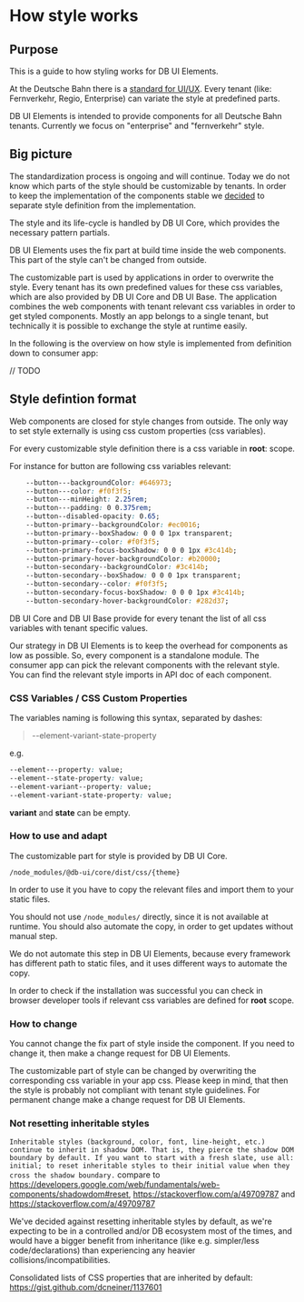 # How style works

## Purpose

This is a guide to how styling works for DB UI Elements.

At the Deutsche Bahn there is a [standard for UI/UX](https://marketingportal.extranet.deutschebahn.com/de/ui-komponenten).
Every tenant (like: Fernverkehr, Regio, Enterprise) can variate the style at predefined parts.

DB UI Elements is intended to provide components for all Deutsche Bahn tenants.
Currently we focus on "enterprise" and "fernverkehr" style.

## Big picture

The standardization process is ongoing and will continue.
Today we do not know which parts of the style should be customizable by tenants.
In order to keep the implementation of the components stable we [decided](./adr/adr-02-styling.md) to separate style definition from the implementation.

The style and its life-cycle is handled by DB UI Core, which provides the necessary pattern partials.

DB UI Elements uses the fix part at build time inside the web components.
This part of the style can't be changed from outside.

The customizable part is used by applications in order to overwrite the style.
Every tenant has its own predefined values for these css variables,
which are also provided by DB UI Core and DB UI Base.
The application combines the web components with tenant relevant css variables
in order to get styled components.
Mostly an app belongs to a single tenant,
but technically it is possible to exchange the style at runtime easily.

In the following is the overview on how style is implemented from definition down to consumer app:

// TODO
## Style defintion format

Web components are closed for style changes from outside.
The only way to set style externally is using css custom properties (css variables).

For every customizable style definition there is a css variable in **root**: scope.

For instance for button are following css variables relevant:

```css
    --button---backgroundColor: #646973;
    --button---color: #f0f3f5;
    --button---minHeight: 2.25rem;
    --button---padding: 0 0.375rem;
    --button--disabled-opacity: 0.65;
    --button-primary--backgroundColor: #ec0016;
    --button-primary--boxShadow: 0 0 0 1px transparent;
    --button-primary--color: #f0f3f5;
    --button-primary-focus-boxShadow: 0 0 0 1px #3c414b;
    --button-primary-hover-backgroundColor: #b20000;
    --button-secondary--backgroundColor: #3c414b;
    --button-secondary--boxShadow: 0 0 0 1px transparent;
    --button-secondary--color: #f0f3f5;
    --button-secondary-focus-boxShadow: 0 0 0 1px #3c414b;
    --button-secondary-hover-backgroundColor: #282d37;
```

DB UI Core and DB UI Base provide for every tenant the list of all css variables with
tenant specific values.

Our strategy in DB UI Elements is to keep the overhead for components as low as possible.
So, every component is a standalone module. The consumer app can pick the relevant
components with the relevant style. You can find the relevant style imports in API doc of
each component.

### CSS Variables / CSS Custom Properties

The variables naming is following this syntax, separated by dashes:

> --element-variant-state-property

e.g.

```CSS
--element---property: value;
--element--state-property: value;
--element-variant--property: value;
--element-variant-state-property: value;
```

**variant** and **state** can be empty.

### How to use and adapt

The customizable part for style is provided by DB UI Core.

```shell
/node_modules/@db-ui/core/dist/css/{theme}
```

In order to use it you have to copy the relevant files and import them to your static files.

You should not use `/node_modules/` directly, since it is not available at runtime.
You should also automate the copy, in order to get updates without manual step.

We do not automate this step in DB UI Elements, because every framework
has different path to static files, and it uses different ways to automate the copy.

In order to check if the installation was successful you can check in browser developer tools
if relevant css variables are defined for **root** scope.

### How to change

You cannot change the fix part of style inside the component.
If you need to change it, then make a change request for DB UI Elements.

The customizable part of style can be changed by overwriting the corresponding
css variable in your app css.
Please keep in mind, that then the style is probably not compliant
with tenant style guidelines.
For permanent change make a change request for DB UI Elements.

### Not resetting inheritable styles

`Inheritable styles (background, color, font, line-height, etc.) continue to inherit in shadow DOM. That is, they pierce the shadow DOM boundary by default. If you want to start with a fresh slate, use all: initial; to reset inheritable styles to their initial value when they cross the shadow boundary.`
compare to <https://developers.google.com/web/fundamentals/web-components/shadowdom#reset>, <https://stackoverflow.com/a/49709787> and <https://stackoverflow.com/a/49709787>

We've decided against resetting inheritable styles by default, as we're expecting to be in a controlled and/or DB ecosystem most of the times, and would have a bigger benefit from inheritance (like e.g. simpler/less code/declarations) than experiencing any heavier collisions/incompatibilities.

Consolidated lists of CSS properties that are inherited by default: <https://gist.github.com/dcneiner/1137601>